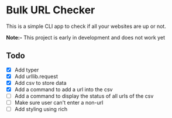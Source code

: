 # Bulk URL Checker
This is a simple CLI app to check if all your websites are up or not.

**Note:-** This project is early in development and does not work yet

## Todo
- [x] Add typer
- [x] Add urllib.request
- [x] Add csv to store data
- [x] Add a command to add a url into the csv
- [ ] Add a command to display the status of all urls of the csv
- [ ] Make sure user can't enter a non-url
- [ ] Add styling using rich